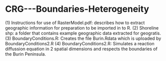 # CRG---Boundaries-Heterogeneity

(1) Instructions for use of RasterModel.pdf: describes how to extract geographic information for preparation to be imported in to R.
(2) Shoreline shp: a folder that contains example geographic data extracted for geogratis.
(3) BoundaryConditions.R: Creates the file Burin.Rdata which is uploaded by BoundaryConditions2.R
(4) BoundaryConditions2.R: Simulates a reaction diffussion equation in 2 spatial dimensions and respects the boundaries of the Burin Peninsula.
